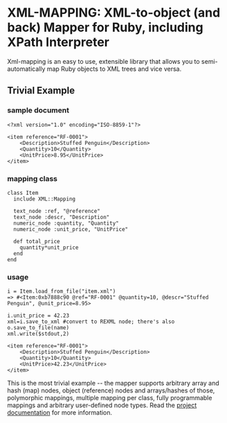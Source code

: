 # XML-MAPPING: XML-to-object (and back) Mapper for Ruby, including XPath Interpreter

Xml-mapping is an easy to use, extensible library that allows you to
semi-automatically map Ruby objects to XML trees and vice versa.


## Trivial Example

### sample document

    <?xml version="1.0" encoding="ISO-8859-1"?>

    <item reference="RF-0001">
        <Description>Stuffed Penguin</Description>
        <Quantity>10</Quantity>
        <UnitPrice>8.95</UnitPrice>
    </item>

### mapping class

    class Item
      include XML::Mapping

      text_node :ref, "@reference"
      text_node :descr, "Description"
      numeric_node :quantity, "Quantity"
      numeric_node :unit_price, "UnitPrice"

      def total_price
        quantity*unit_price
      end
    end


### usage

    i = Item.load_from_file("item.xml")
    => #<Item:0xb7888c90 @ref="RF-0001" @quantity=10, @descr="Stuffed Penguin", @unit_price=8.95>

    i.unit_price = 42.23
    xml=i.save_to_xml #convert to REXML node; there's also o.save_to_file(name)
    xml.write($stdout,2)

    <item reference="RF-0001">
        <Description>Stuffed Penguin</Description>
        <Quantity>10</Quantity>
        <UnitPrice>42.23</UnitPrice>
    </item>



This is the most trivial example -- the mapper supports arbitrary
array and hash (map) nodes, object (reference) nodes and arrays/hashes
of those, polymorphic mappings, multiple mapping per class, fully
programmable mappings and arbitrary user-defined node types. Read the
[project documentation](http://multi-io.github.io/xml-mapping/
"Project Page") for more information.
